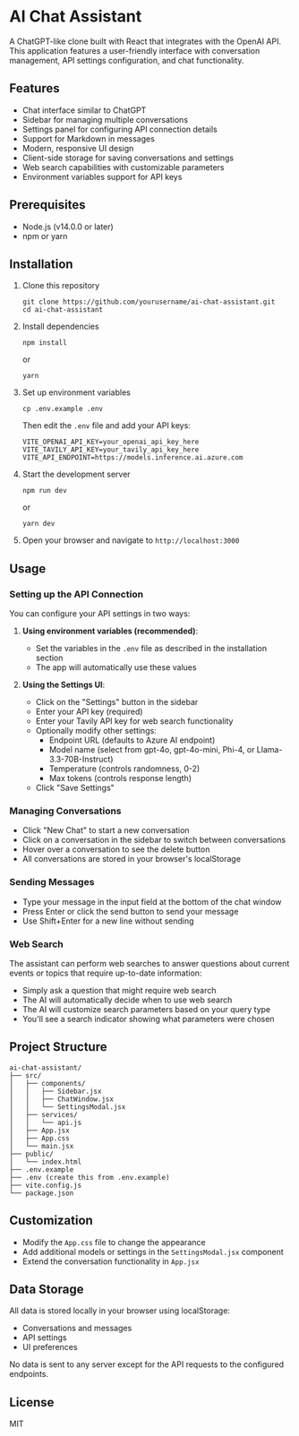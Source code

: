 # AI Chat Assistant

A ChatGPT-like clone built with React that integrates with the OpenAI API. This application features a user-friendly interface with conversation management, API settings configuration, and chat functionality.

## Features

- Chat interface similar to ChatGPT
- Sidebar for managing multiple conversations
- Settings panel for configuring API connection details
- Support for Markdown in messages
- Modern, responsive UI design
- Client-side storage for saving conversations and settings
- Web search capabilities with customizable parameters
- Environment variables support for API keys

## Prerequisites

- Node.js (v14.0.0 or later)
- npm or yarn

## Installation

1. Clone this repository
   ```
   git clone https://github.com/yourusername/ai-chat-assistant.git
   cd ai-chat-assistant
   ```

2. Install dependencies
   ```
   npm install
   ```
   or
   ```
   yarn
   ```

3. Set up environment variables
   ```
   cp .env.example .env
   ```
   Then edit the `.env` file and add your API keys:
   ```
   VITE_OPENAI_API_KEY=your_openai_api_key_here
   VITE_TAVILY_API_KEY=your_tavily_api_key_here
   VITE_API_ENDPOINT=https://models.inference.ai.azure.com
   ```

4. Start the development server
   ```
   npm run dev
   ```
   or
   ```
   yarn dev
   ```

5. Open your browser and navigate to `http://localhost:3000`

## Usage

### Setting up the API Connection

You can configure your API settings in two ways:

1. **Using environment variables (recommended)**:
   - Set the variables in the `.env` file as described in the installation section
   - The app will automatically use these values

2. **Using the Settings UI**:
   - Click on the "Settings" button in the sidebar
   - Enter your API key (required)
   - Enter your Tavily API key for web search functionality
   - Optionally modify other settings:
     - Endpoint URL (defaults to Azure AI endpoint)
     - Model name (select from gpt-4o, gpt-4o-mini, Phi-4, or Llama-3.3-70B-Instruct)
     - Temperature (controls randomness, 0-2)
     - Max tokens (controls response length)
   - Click "Save Settings"

### Managing Conversations

- Click "New Chat" to start a new conversation
- Click on a conversation in the sidebar to switch between conversations
- Hover over a conversation to see the delete button
- All conversations are stored in your browser's localStorage

### Sending Messages

- Type your message in the input field at the bottom of the chat window
- Press Enter or click the send button to send your message
- Use Shift+Enter for a new line without sending

### Web Search

The assistant can perform web searches to answer questions about current events or topics that require up-to-date information:

- Simply ask a question that might require web search
- The AI will automatically decide when to use web search
- The AI will customize search parameters based on your query type
- You'll see a search indicator showing what parameters were chosen

## Project Structure

```
ai-chat-assistant/
├── src/
│   ├── components/
│   │   ├── Sidebar.jsx
│   │   ├── ChatWindow.jsx
│   │   └── SettingsModal.jsx
│   ├── services/
│   │   └── api.js
│   ├── App.jsx
│   ├── App.css
│   └── main.jsx
├── public/
│   └── index.html
├── .env.example
├── .env (create this from .env.example)
├── vite.config.js
└── package.json
```

## Customization

- Modify the `App.css` file to change the appearance
- Add additional models or settings in the `SettingsModal.jsx` component
- Extend the conversation functionality in `App.jsx`

## Data Storage

All data is stored locally in your browser using localStorage:
- Conversations and messages
- API settings
- UI preferences

No data is sent to any server except for the API requests to the configured endpoints.

## License

MIT
